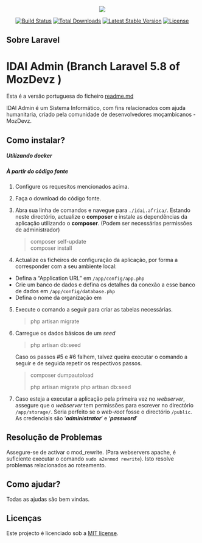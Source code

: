 <p align="center"><img src="https://laravel.com/assets/img/components/logo-laravel.svg"></p>

<p align="center">
<a href="https://travis-ci.org/laravel/framework"><img src="https://travis-ci.org/laravel/framework.svg" alt="Build Status"></a>
<a href="https://packagist.org/packages/laravel/framework"><img src="https://poser.pugx.org/laravel/framework/d/total.svg" alt="Total Downloads"></a>
<a href="https://packagist.org/packages/laravel/framework"><img src="https://poser.pugx.org/laravel/framework/v/stable.svg" alt="Latest Stable Version"></a>
<a href="https://packagist.org/packages/laravel/framework"><img src="https://poser.pugx.org/laravel/framework/license.svg" alt="License"></a>
</p>

## Sobre Laravel

IDAI Admin (Branch Laravel 5.8 of MozDevz )
=====

Esta é a versão portuguesa do ficheiro [readme.md](readme.md)

IDAI Admin é um Sistema Informático, com fins relacionados com ajuda humanitaria, criado pela comunidade de desenvolvedores moçambicanos - MozDevz. 

Como instalar?
-----------
##### Utilizando docker

##### À partir do código fonte

1. Configure os requesitos mencionados acima.

2. Faça o download do código fonte.

3. Abra sua linha de comandos e navegue para `./idai.africa/`. Estando neste directório, actualize o **composer** e instale as dependências da aplicação utilizando o **composer**. (Podem ser necessárias permissões de administrador)
    <blockquote>
      composer self-update<br />
      composer install
    </blockquote>
4. Actualize os ficheiros de configuração da aplicação, por forma a corresponder com a seu ambiente local:
  - Defina a “Application URL” em `/app/config/app.php`
  - Crie um banco de dados e defina os detalhes da conexão a esse banco de dados em `/app/config/database.php`
  - Defina o nome da organização em ` `

5. Execute o comando a seguir para criar as tabelas necessárias.
    <blockquote>php artisan migrate</blockquote>
6. Carregue os dados básicos de um _seed_
    <blockquote> php artisan db:seed </blockquote>
   Caso os passos #5 e #6 falhem, talvez queira executar o comando a seguir e de seguida repetir os respectivos passos.
    <blockquote>
      composer dumpautoload

      php artisan migrate
      php artisan db:seed
    </blockquote>
7. Caso esteja a executar a aplicação pela primeira vez no _webserver_, assegure que o _webserver_ tem permissões para escrever no directório `/app/storage/`. Seria perfeito se o _web-root_ fosse o directório `/public`. As credenciais são ‘_**administrator**_’ e ‘_**password**_’

Resolução de Problemas
----------------
Assegure-se de activar o mod_rewrite. (Para webservers apache, é suficiente executar o comando `sudo a2enmod rewrite`). Isto resolve problemas relacionados ao roteamento.



## Como ajudar?
Todas as ajudas são bem vindas.

## Licenças
Este projecto é licenciado sob a [MIT license](LICENCE).
